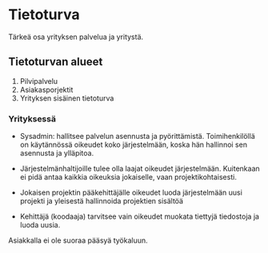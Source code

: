 # Tietoturva
Tärkeä osa yrityksen palvelua ja yritystä.

## Tietoturvan alueet
1. Pilvipalvelu
2. Asiakasporjektit
3. Yrityksen sisäinen tietoturva

### Yrityksessä
- Sysadmin: hallitsee palvelun asennusta ja pyörittämistä. Toimihenkilöllä on käytännössä oikeudet koko järjestelmään, koska hän hallinnoi sen asennusta ja ylläpitoa.

- Järjestelmänhaltijoille tulee olla laajat oikeudet järjestelmään. Kuitenkaan ei pidä antaa kaikkia oikeuksia jokaiselle, vaan projektikohtaisesti.

- Jokaisen projektin pääkehittäjälle oikeudet luoda järjestelmään uusi projekti ja yleisestä hallinnoida projektien sisältöä

- Kehittäjä (koodaaja) tarvitsee vain oikeudet muokata tiettyjä tiedostoja ja luoda uusia.

Asiakkalla ei ole suoraa pääsyä työkaluun.